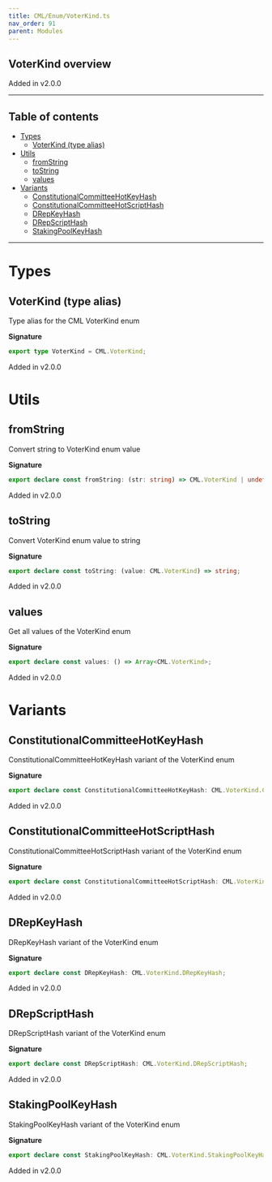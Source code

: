 ```yaml
---
title: CML/Enum/VoterKind.ts
nav_order: 91
parent: Modules
---
```


## VoterKind overview

Added in v2.0.0

---

<h2 class="text-delta">Table of contents</h2>

- [Types](#types)
  - [VoterKind (type alias)](#voterkind-type-alias)
- [Utils](#utils)
  - [fromString](#fromstring)
  - [toString](#tostring)
  - [values](#values)
- [Variants](#variants)
  - [ConstitutionalCommitteeHotKeyHash](#constitutionalcommitteehotkeyhash)
  - [ConstitutionalCommitteeHotScriptHash](#constitutionalcommitteehotscripthash)
  - [DRepKeyHash](#drepkeyhash)
  - [DRepScriptHash](#drepscripthash)
  - [StakingPoolKeyHash](#stakingpoolkeyhash)

---

# Types

## VoterKind (type alias)

Type alias for the CML VoterKind enum

**Signature**

```ts
export type VoterKind = CML.VoterKind;
```

Added in v2.0.0

# Utils

## fromString

Convert string to VoterKind enum value

**Signature**

```ts
export declare const fromString: (str: string) => CML.VoterKind | undefined;
```

Added in v2.0.0

## toString

Convert VoterKind enum value to string

**Signature**

```ts
export declare const toString: (value: CML.VoterKind) => string;
```

Added in v2.0.0

## values

Get all values of the VoterKind enum

**Signature**

```ts
export declare const values: () => Array<CML.VoterKind>;
```

Added in v2.0.0

# Variants

## ConstitutionalCommitteeHotKeyHash

ConstitutionalCommitteeHotKeyHash variant of the VoterKind enum

**Signature**

```ts
export declare const ConstitutionalCommitteeHotKeyHash: CML.VoterKind.ConstitutionalCommitteeHotKeyHash;
```

Added in v2.0.0

## ConstitutionalCommitteeHotScriptHash

ConstitutionalCommitteeHotScriptHash variant of the VoterKind enum

**Signature**

```ts
export declare const ConstitutionalCommitteeHotScriptHash: CML.VoterKind.ConstitutionalCommitteeHotScriptHash;
```

Added in v2.0.0

## DRepKeyHash

DRepKeyHash variant of the VoterKind enum

**Signature**

```ts
export declare const DRepKeyHash: CML.VoterKind.DRepKeyHash;
```

Added in v2.0.0

## DRepScriptHash

DRepScriptHash variant of the VoterKind enum

**Signature**

```ts
export declare const DRepScriptHash: CML.VoterKind.DRepScriptHash;
```

Added in v2.0.0

## StakingPoolKeyHash

StakingPoolKeyHash variant of the VoterKind enum

**Signature**

```ts
export declare const StakingPoolKeyHash: CML.VoterKind.StakingPoolKeyHash;
```

Added in v2.0.0
